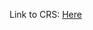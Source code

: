 Link to CRS: [Here](https://github.com/robinziegler/TINF21C_Team4_Modelling_Wizard_Improvements/wiki/Customer-Requirements-Specification-%5BCRS%5D)
